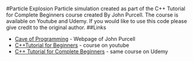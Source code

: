 #Particle Explosion
Particle simulation created as part of the C++ Tutorial for Complete Beginners course created By John Purcell. The course is available on Youtube and Udemy. If you would like to use this code please give credit to the original author.
##Links
* [Cave of Programming](http://courses.caveofprogramming.com/) - Webpage of John Purcell
* [C++Tutorial for Beginners](https://www.youtube.com/watch?v=1MKhigIml3E&list=PLmpc3xvYSk4wDCP5zjt2QQXe8-JGHa4Kt) - course on youtube
* [C++ Tutorial for Complete Beginners](https://www.udemy.com/free-learn-c-tutorial-beginners/learn/v4/overview) - same course on Udemy

